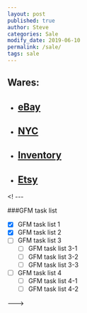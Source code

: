 ```yaml
---
layout: post
published: true
author: Steve
categories: Sale
modify_date: 2019-06-10 
permalink: /sale/
tags: sale
---
```

## Wares:
- ## [eBay](https://www.ebay.com/usr/dinosaurwarlordz) 
- ## [NYC](https://newyork.craigslist.org/search/sss?userid=47919696)
- ## [Inventory](https://docs.google.com/spreadsheets/d/1WnyGeQ3Zh1zCdCykqjxP7eMWxxOVyRzB-vpHHXC08gk/edit#gid=0)
- ## [Etsy](https://etsy.me/2XCxshH)

<! --- 

###GFM task list

- [x] GFM task list 1
- [x] GFM task list 2
- [ ] GFM task list 3
    - [ ] GFM task list 3-1
    - [ ] GFM task list 3-2
    - [ ] GFM task list 3-3
- [ ] GFM task list 4
    - [ ] GFM task list 4-1
    - [ ] GFM task list 4-2

--->
